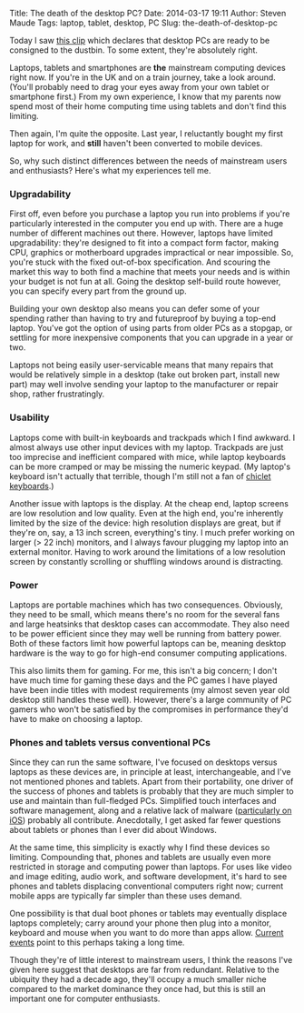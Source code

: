 Title: The death of the desktop PC?
Date: 2014-03-17 19:11
Author: Steven Maude
Tags: laptop, tablet, desktop, PC
Slug: the-death-of-desktop-pc

Today I saw [this clip](https://www.youtube.com/watch?v=zO4JIg-68gg)
which declares that desktop PCs are ready to be consigned to the
dustbin. To some extent, they're absolutely right.  
  
Laptops, tablets and smartphones are **the** mainstream computing
devices right now. If you're in the UK and on a train journey, take a
look around. (You'll probably need to drag your eyes away from your own
tablet or smartphone first.) From my own experience, I know that my
parents now spend most of their home computing time using tablets and
don't find this limiting.  
  
Then again, I'm quite the opposite. Last year, I reluctantly bought my
first laptop for work, and **still** haven't been converted to mobile
devices.  
  
So, why such distinct differences between the needs of mainstream users
and enthusiasts?<a name="more"></a> Here's what my experiences tell me.  
  

### Upgradability

First off, even before you purchase a laptop you run into problems if
you're particularly interested in the computer you end up with. There
are a huge number of different machines out there. However, laptops have
limited upgradability: they're designed to fit into a compact form
factor, making CPU, graphics or motherboard upgrades impractical or near
impossible. So, you're stuck with the fixed out-of-box specification.
And scouring the market this way to both find a machine that meets your
needs and is within your budget is not fun at all. Going the desktop
self-build route however, you can specify every part from the ground
up.  
  
Building your own desktop also means you can defer some of your spending
rather than having to try and futureproof by buying a top-end laptop.
You've got the option of using parts from older PCs as a stopgap, or
settling for more inexpensive components that you can upgrade in a year
or two.  
  
Laptops not being easily user-servicable means that many repairs that
would be relatively simple in a desktop (take out broken part, install
new part) may well involve sending your laptop to the manufacturer or
repair shop, rather frustratingly.  
  

### Usability

Laptops come with built-in keyboards and trackpads which I find awkward.
I almost always use other input devices with my laptop. Trackpads are
just too imprecise and inefficient compared with mice, while laptop
keyboards can be more cramped or may be missing the numeric keypad. (My
laptop's keyboard isn't actually that terrible, though I'm still not a
fan of [chiclet
keyboards](https://en.wikipedia.org/wiki/Chiclet_keyboard).)  
  
Another issue with laptops is the display. At the cheap end, laptop
screens are low resolution and low quality. Even at the high end, you're
inherently limited by the size of the device: high resolution displays
are great, but if they're on, say, a 13 inch screen, everything's tiny.
I much prefer working on larger (\> 22 inch) monitors, and I always
favour plugging my laptop into an external monitor. Having to work
around the limitations of a low resolution screen by constantly
scrolling or shuffling windows around is distracting.  
  

### Power

Laptops are portable machines which has two consequences. Obviously,
they need to be small, which means there's no room for the several fans
and large heatsinks that desktop cases can accommodate. They also need
to be power efficient since they may well be running from battery power.
Both of these factors limit how powerful laptops can be, meaning desktop
hardware is the way to go for high-end consumer computing applications.  
  
This also limits them for gaming. For me, this isn't a big concern; I
don't have much time for gaming these days and the PC games I have
played have been indie titles with modest requirements (my almost seven
year old desktop still handles these well). However, there's a large
community of PC gamers who won't be satisfied by the compromises in
performance they'd have to make on choosing a laptop.  
  

### Phones and tablets versus conventional PCs

  
Since they can run the same software, I've focused on desktops versus
laptops as these devices are, in principle at least, interchangeable,
and I've not mentioned phones and tablets. Apart from their portability,
one driver of the success of phones and tablets is probably that they
are much simpler to use and maintain than full-fledged PCs. Simplified
touch interfaces and software management, along and a relative lack of
malware ([particularly on
iOS](http://www.bbc.co.uk/news/technology-23863495)) probably all
contribute. Anecdotally, I get asked far fewer questions about tablets
or phones than I ever did about Windows.  
  
At the same time, this simplicity is exactly why I find these devices so
limiting. Compounding that, phones and tablets are usually even more
restricted in storage and computing power than laptops. For uses like
video and image editing, audio work, and software development, it's hard
to see phones and tablets displacing conventional computers right now;
current mobile apps are typically far simpler than these uses demand.  
  
One possibility is that dual boot phones or tablets may eventually
displace laptops completely; carry around your phone then plug into a
monitor, keyboard and mouse when you want to do more than apps allow.
[Current
events](http://arstechnica.com/gadgets/2014/03/google-and-microsoft-are-out-to-stop-dual-boot-windowsandroid-devices/)
point to this perhaps taking a long time.  
  
Though they're of little interest to mainstream users, I think the
reasons I've given here suggest that desktops are far from redundant.
Relative to the ubiquity they had a decade ago, they'll occupy a much
smaller niche compared to the market dominance they once had, but this
is still an important one for computer enthusiasts.

</p>

